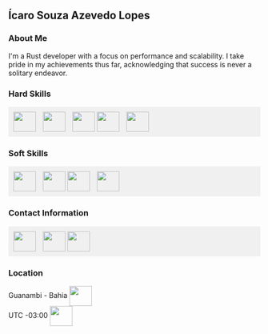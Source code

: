## Ícaro Souza Azevedo Lopes

### About Me
I'm a Rust developer with a focus on performance and scalability. 
I take pride in my achievements thus far, acknowledging that success is never a solitary endeavor.

### Hard Skills
<div style="background-color: #f0f0f0; padding: 10px;">
  <span style="display: inline-block; margin-right: 10px;">
      <img align="center" height="40" width="45" src="https://www.svgrepo.com/show/374056/rust.svg"/>
  </span>

  <span style="display: inline-block; margin-right: 10px;">
      <img align="center" height="40" width="45" src="https://upload.wikimedia.org/wikipedia/commons/thumb/1/18/C_Programming_Language.svg/380px-C_Programming_Language.svg.png?20201031132917"/>
  </span>

  <span style="display: inline-block;">
      <img align="center" height="40" width="45" src="https://www.svgrepo.com/show/354200/postgresql.svg"/>
  </span>

  <span style="display: inline-block; margin-right: 10px;">
      <img align="center" height="40" width="45" src="https://www.svgrepo.com/show/452192/docker.svg"/>
  </span>

  <span style="display: inline-block; margin-right: 10px;">
      <img align="center" height="40" width="45" src="https://www.svgrepo.com/show/448236/linux.svg"/>
  </span>
</div>

### Soft Skills
<div style="background-color: #f0f0f0; padding: 10px;">
  <span style="display: inline-block; margin-right: 10px;">
      <img align="center" height="40" width="45" src="https://cdn-icons-png.flaticon.com/128/3696/3696589.png"/>
  </span>

  <span style="display: inline-block;">
      <img align="center" height="40" width="45" src="https://cdn-icons-png.flaticon.com/128/10672/10672410.png"/>
  </span>

  <span style="display: inline-block; margin-right: 10px;">
      <img align="center" height="40" width="45" src="https://cdn-icons-png.flaticon.com/128/608/608968.png"/>
  </span>

  <span style="display: inline-block; margin-right: 10px;">
      <img align="center" height="40" width="45" src="https://cdn-icons-png.flaticon.com/128/6567/6567086.png"/>
  </span>
</div>

### Contact Information
<div style="background-color: #f0f0f0; padding: 10px;">
  <span style="display: inline-block; margin-right: 10px;">
    <a href="https://t.me/icarors" target="_blank">
      <img align="center" height="40" width="45" src="https://www.svgrepo.com/show/354443/telegram.svg"/>
    </a>
  </span>

  <span style="display: inline-block;">
    <a href="mailto:sicaro800@gmail.com" target="_blank">
      <img align="center" height="40" width="45" src="https://www.svgrepo.com/show/349378/gmail.svg"/>
    </a>
  </span>

  <span style="display: inline-block; margin-right: 10px;">
    <a href="https://www.linkedin.com/in/%C3%ADcaro-lopes-854705217/" target="_blank">
      <img align="center" height="40" width="45" src="https://www.svgrepo.com/show/354000/linkedin-icon.svg"/>
    </a>
  </span>
</div>


### Location
<span style="display: inline-block; margin-right: 10px;">Guanambi - Bahia
<img align="center" height="40" width="45" src="https://cdn-icons-png.flaticon.com/128/7004/7004211.png"/>
</span> <br>
<span style="display: inline-block; margin-right: 10px;">UTC -03:00
<img align="center" height="40" width="45" src="https://cdn-icons-png.flaticon.com/128/2907/2907038.png"/>
</span>





